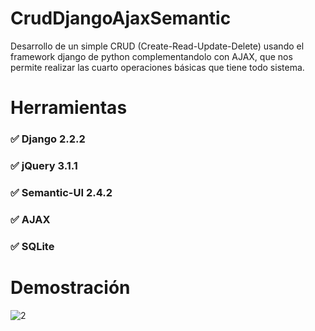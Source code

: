 # CrudDjangoAjaxSemantic
Desarrollo de un simple CRUD (Create-Read-Update-Delete) usando el framework django de python complementandolo con AJAX, que nos permite realizar las cuarto operaciones básicas
que tiene todo sistema.
# Herramientas
### ✅ Django 2.2.2
### ✅ jQuery 3.1.1
### ✅ Semantic-UI 2.4.2
### ✅ AJAX
### ✅ SQLite
# Demostración
![2](https://user-images.githubusercontent.com/59743721/75583365-2865dc80-5a4c-11ea-8b67-ea0fc6f14a63.gif)
